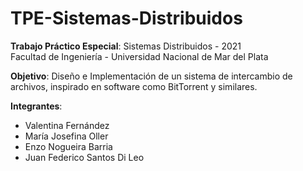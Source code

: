 # TPE-Sistemas-Distribuidos
**Trabajo Práctico Especial**: Sistemas Distribuidos - 2021<br />
Facultad de Ingeniería - Universidad Nacional de Mar del Plata

**Objetivo**: Diseño e Implementación de un sistema de intercambio de archivos, inspirado en software como BitTorrent y similares.

**Integrantes**:
- Valentina Fernández
- María Josefina Oller
- Enzo Nogueira Barria
- Juan Federico Santos Di Leo
